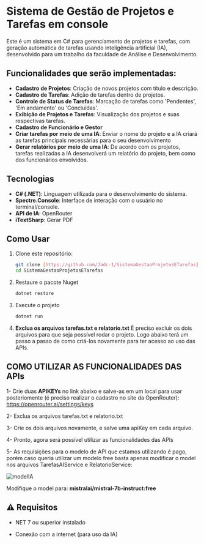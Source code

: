 # Sistema de Gestão de Projetos e Tarefas em console 

Este é um sistema em C# para gerenciamento de projetos e tarefas, com geração automática de tarefas usando inteligência artificial (IA), desenvolvido para um trabalho da faculdade de Análise e Desenvolvimento.

## Funcionalidades que serão implementadas:

- **Cadastro de Projetos**: Criação de novos projetos com título e descrição.
- **Cadastro de Tarefas**: Adição de tarefas dentro de projetos.
- **Controle de Status de Tarefas**: Marcação de tarefas como 'Pendentes', 'Em andamento' ou 'Concluídas'.
- **Exibição de Projetos e Tarefas**: Visualização dos projetos e suas respectivas tarefas.
- **Cadastro de Funcionário e Gestor**
- **Criar tarefas por meio de uma IA**: Enviar o nome do projeto e a IA criará as tarefas principais necessárias para o seu desenvolvimento
- **Gerar relatórios por meio de uma IA**: De acordo com os projetos, tarefas realizadas a IA desenvolverá um relatório do projeto, bem como dos funcionários envolvidos.

## Tecnologias

- **C# (.NET)**: Linguagem utilizada para o desenvolvimento do sistema.
- **Spectre.Console**: Interface de interação com o usuário no terminal/console.
- **API de IA**: OpenRouter
- **iTextSharp**: Gerar PDF

## Como Usar

1. Clone este repositório:
   ```bash
   git clone [https://github.com/Jadc-1/SistemaGestaoProjetosETarefas]
   cd SistemaGestaoProjetosETarefas
   
2. Restaure o pacote Nuget
   ```bash
   dotnet restore

3. Execute o projeto
   ```bash
   dotnet run

4. **Exclua os arquivos tarefas.txt e relatorio.txt**
      É preciso excluir os dois arquivos para que seja possível rodar o projeto. Logo abaixo terá um passo a passo de como criá-los novamente para ter acesso ao uso das APIs.
   

## COMO UTILIZAR AS FUNCIONALIDADES DAS APIs 

   1- Crie duas **APIKEYs** no link abaixo e salve-as em um local para usar posteriomente (é preciso realizar o cadastro no site da OpenRouter):
       https://openrouter.ai/settings/keys

   2- Exclua os arquivos tarefas.txt e relatorio.txt

   3- Crie os dois arquivos novamente, e salve uma apiKey em cada arquivo.

   4- Pronto, agora será possível utilizar as funcionalidades das APIs

   5- As requisições para o modelo de API que estamos utilizando é pago, porém caso queria utilizar um modelo free basta apenas modificar o model nos arquivos TarefasAIService e RelatorioService: 


   ![modelIA](https://github.com/user-attachments/assets/c0ecdc2d-8036-4c22-b394-91b24ace864e)

   Modifique o model para: **mistralai/mistral-7b-instruct:free**
   
## ⚠️ Requisitos

- NET 7 ou superior instalado

- Conexão com a internet (para uso da IA)
